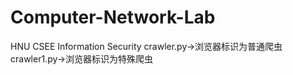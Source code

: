 # Computer-Network-Lab
HNU CSEE Information Security
crawler.py->浏览器标识为普通爬虫
crawler1.py->浏览器标识为特殊爬虫
